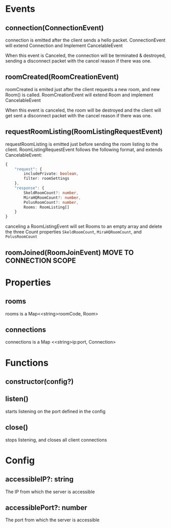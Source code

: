 ﻿# Events
## connection(ConnectionEvent)
connection is emitted after the client sends a hello packet. ConnectionEvent will extend Connection and Implement CancelableEvent

When this event is Canceled, the connection will be terminated & destroyed, sending a disconnect packet with the cancel reason if there was one.
## roomCreated(RoomCreationEvent)
roomCreated is emited just after the client requests a new room, and new Room() is called. RoomCreationEvent will extend Room and implement CancelableEvent

When this event is canceled, the room will be destroyed and the client will get sent a disconnect packet with the cancel reason if there was one.

## requestRoomListing(RoomListingRequestEvent)
requestRoomListing is emitted just before sending the room listing to the client. RoomListingRequestEvent follows the following format, and extends CancelableEvent:
```ts
{
	"request": {
		includePrivate: boolean,
		filter: roomSettings
	},
	"response": {
		SkeldRoomCount?: number,
		MiraHQRoomCount?: number,
		PolusRoomCount?: number,
		Rooms: RoomListing[]
	}
}
``` 
canceling a RoomListingEvent will set Rooms to an empty array and delete the three Count properties `SkeldRoomCount`, `MiraHQRoomCount`, and `PolusRoomCount`
## roomJoined(RoomJoinEvent) MOVE TO CONNECTION SCOPE

# Properties
## rooms
rooms is a Map<\<string\>roomCode, Room>
## connections
connections is a Map <\<string\>ip:port, Connection>
 
# Functions
## constructor(config?)

## listen()
 starts listening on the port defined in the config
## close()
stops listening, and closes all client connections

# Config

## accessibleIP?: string
The IP from which the server is accessible
## accessiblePort?: number
The port from which the server is accessible
